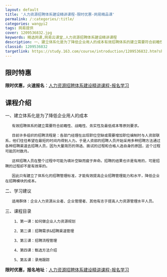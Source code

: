 ```yaml
---
layout: default
title: '人力资源招聘体系建设精讲课程-限时优惠-网易精品课'
permalink: /:categories/:title/
categories: wangyi2
tags: 网易提供
cover: 1209536832.jpg
keywords: 精选网课,网易云课堂,人力资源招聘体系建设精讲课程
description: 一、建立体系化是为了降低企业用人的成本有效招聘体系的建立需要符合前瞻性、战略性、务实性及最低成本等原则要求。目前许多组织
classid: 1209536832
targetlink: https://study.163.com/course/introduction/1209536832.htm?share=1&shareId=1025206652&utm_campaign=share&utm_medium=iphoneShare&utm_source=&utm_u=1025206652
---
```


## 限时特惠

**限时优惠，火速报名**：[人力资源招聘体系建设精讲课程-报名学习](https://study.163.com/course/introduction/1209536832.htm?share=1&shareId=1025206652&utm_campaign=share&utm_medium=iphoneShare&utm_source=&utm_u=1025206652)

## 课程介绍

一、建立体系化是为了降低企业用人的成本

       有效招聘体系的建立需要符合前瞻性、战略性、务实性及最低成本等原则要求。

       目前许多组织的招聘流程是：各部门经理在出现职位空缺或需要增加职位编制时与人资部联系，他们往往希望在最短的时间内得到人力。于是人资部的招聘人员开始采用多种招聘方法通过各种招聘渠道去招聘人员，因为大量简历的筛选、面试的过程和合格人选自身的原因，这个过程可能历时数月。

       这样招聘人员在整个过程中可能为填补空缺而疲于奔命。招聘的结果也许是有用的，可是招聘的过程却不是有效率的。

       因此只有建立了体系化的招聘管理标准，才能有效提高企业招聘管理能力和水平，降低企业在招聘模块的成本。

二、学习建议

       适用群体：企业人力资源从业者、企业管理者、其他有志于提高人力资源管理水平人员。

三、课程目录

        1、第一课：如何做企业人力资源规划

        2、第二课：招聘需求&招聘渠道管理

        3、第三课：招聘流程管理

        4、第四课：甄选方法介绍

        5、第五课：录用跟踪

**限时优惠，报名地址**：[人力资源招聘体系建设精讲课程-报名学习](https://study.163.com/course/introduction/1209536832.htm?share=1&shareId=1025206652&utm_campaign=share&utm_medium=iphoneShare&utm_source=&utm_u=1025206652)

